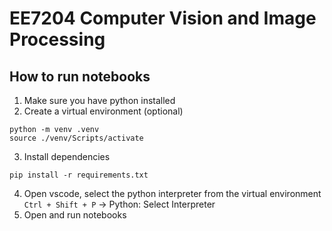 # EE7204 Computer Vision and Image Processing

## How to run notebooks

1. Make sure you have python installed
2. Create a virtual environment (optional)

```
python -m venv .venv
source ./venv/Scripts/activate
```

3. Install dependencies

```
pip install -r requirements.txt
```

4. Open vscode, select the python interpreter from the virtual environment  
   `Ctrl + Shift + P` -> Python: Select Interpreter
5. Open and run notebooks
